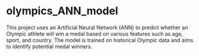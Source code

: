 # olympics_ANN_model
This project uses an Artificial Neural Network (ANN) to predict whether an Olympic athlete will win a medal based on various features such as age, sport, and country. The model is trained on historical Olympic data and aims to identify potential medal winners.
